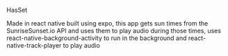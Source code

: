 HasSet

Made in react native built using expo, this app gets sun times from the SunriseSunset.io API and uses them to play audio during those times, uses react-native-background-activity to run in the background and react-native-track-player to play audio

